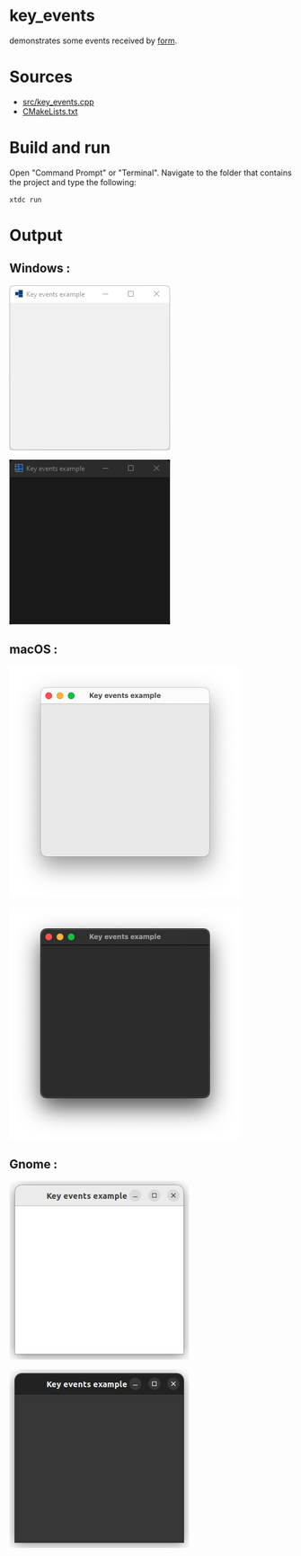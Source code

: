 # key_events

demonstrates some events received by [form](https://codedocs.xyz/gammasoft71/xtd/classxtd_1_1forms_1_1form.html).

# Sources

* [src/key_events.cpp](src/key_events.cpp)
* [CMakeLists.txt](CMakeLists.txt)

# Build and run

Open "Command Prompt" or "Terminal". Navigate to the folder that contains the project and type the following:

```shell
xtdc run
```

# Output

## Windows :

![Screenshot](../../../../docs/pictures/examples/key_events_w.png)

![Screenshot](../../../../docs/pictures/examples/key_events_wd.png)

## macOS :

![Screenshot](../../../../docs/pictures/examples/key_events_m.png)

![Screenshot](../../../../docs/pictures/examples/key_events_md.png)

## Gnome :

![Screenshot](../../../../docs/pictures/examples/key_events_g.png)

![Screenshot](../../../../docs/pictures/examples/key_events_gd.png)
